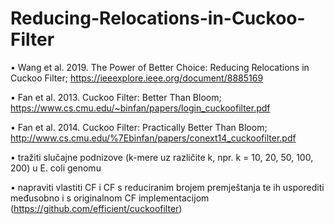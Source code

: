 # Reducing-Relocations-in-Cuckoo-Filter


• Wang et al. 2019. The Power of Better Choice: Reducing Relocations in Cuckoo Filter;
https://ieeexplore.ieee.org/document/8885169


• Fan et al. 2013. Cuckoo Filter: Better Than Bloom;
https://www.cs.cmu.edu/~binfan/papers/login_cuckoofilter.pdf


• Fan et al. 2014. Cuckoo Filter: Practically Better Than Bloom;
http://www.cs.cmu.edu/%7Ebinfan/papers/conext14_cuckoofilter.pdf


• tražiti slučajne podnizove (k-mere uz različite k, npr. k = 10, 20, 50, 100, 200) u E. coli genomu


• napraviti vlastiti CF i CF s reduciranim brojem premještanja te ih usporediti međusobno i s
originalnom CF implementacijom (https://github.com/efficient/cuckoofilter)
